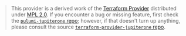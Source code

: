 > This provider is a derived work of the [Terraform Provider](https://github.com/terraform-providers/terraform-provider-jupiterone)
> distributed under [MPL 2.0](https://www.mozilla.org/en-US/MPL/2.0/). If you encounter a bug or missing feature,
> first check the [`pulumi-jupiterone` repo](/issues); however, if that doesn't turn up anything,
> please consult the source [`terraform-provider-jupiterone` repo](https://github.com/terraform-providers/terraform-provider-jupiterone/issues).

